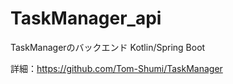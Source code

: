 # TaskManager_api
TaskManagerのバックエンド
Kotlin/Spring Boot

詳細：https://github.com/Tom-Shumi/TaskManager
